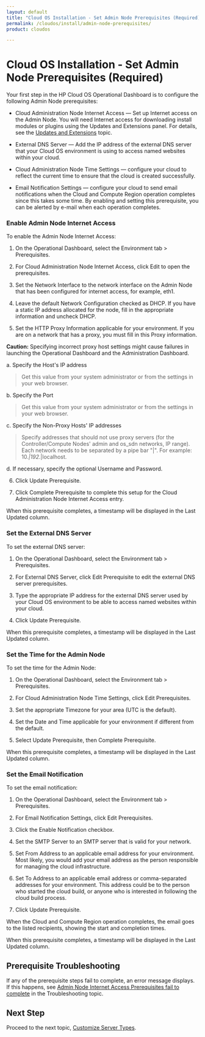 ```yaml
---
layout: default
title: "Cloud OS Installation - Set Admin Node Prerequisites (Required)"
permalink: /cloudos/install/admin-node-prerequisites/
product: cloudos

---
```


# Cloud OS Installation - Set Admin Node Prerequisites (Required)

Your first step in the HP Cloud OS Operational Dashboard is to configure the following Admin Node prerequisites:

* Cloud Administration Node Internet Access &mdash; Set up Internet access on the Admin Node. You will need Internet access for downloading install modules or plugins using the Updates and Extensions panel. For details, see the [Updates and Extensions](/cloudos/install/updates-and-extensions/) topic.

* External DNS Server &mdash;  Add the IP address of the external DNS server that your Cloud OS environment is using to access named websites within your cloud.

* Cloud Administration Node Time Settings &mdash; configure your cloud to reflect the current time to ensure that the cloud is created successfully.

* Email Notification Settings &mdash; configure your cloud to send email notifications when the Cloud and Compute Region operation completes since this takes some time. By enabling and setting
this prerequisite, you can be alerted by e-mail when each operation completes.

### Enable Admin Node Internet Access

To enable the Admin Node Internet Access:

1. On the Operational Dashboard, select the Environment tab > Prerequisites.

2. For Cloud Administration Node Internet Access, click Edit to open the prerequisites.

3. Set the Network Interface to the network interface on the Admin Node that has been configured for internet access, for example, eth1.

4. Leave the default Network Configuration checked as DHCP. If you have a static IP address allocated for the node, fill in the appropriate information and uncheck DHCP.

5. Set the HTTP Proxy Information applicable for your environment. If you are on a network that has a proxy, you must fill in this Proxy information.

**Caution:** Specifying incorrect proxy host settings might cause failures in launching the Operational Dashboard and the Administration Dashboard.

 a. Specify the Host's IP address
 
> Get this value from your system administrator or from the settings in your web browser.
 
 b. Specify the Port

> Get this value from your system administrator or from the settings in your web browser.
 
 c. Specify the Non-Proxy Hosts' IP addresses
	 
> Specify addresses that should not use proxy servers (for the Controller/Compute Nodes' admin and os_sdn networks, IP range). Each network needs to be separated by a pipe bar "|". For example: 10.*|192.*|localhost.
 
 d. If necessary, specify the optional Username and Password.
 
6. Click Update Prerequisite.

7. Click Complete Prerequisite to complete this setup for the Cloud Administration Node Internet Access entry.

When this prerequisite completes, a timestamp will be displayed in the Last Updated column.

### Set the External DNS Server

To set the external DNS server:

1. On the Operational Dashboard, select the Environment tab > Prerequisites.

2. For External DNS Server, click Edit Prerequisite to edit the external DNS server prerequisites.

3. Type the appropriate IP address for the external DNS server used by your Cloud OS environment to be able to access named websites within your cloud.

4. Click Update Prerequisite.

When this prerequisite completes, a timestamp will be displayed in the Last Updated column.

### Set the Time for the Admin Node

To set the time for the Admin Node:

1. On the Operational Dashboard, select the Environment tab > Prerequisites.

2. For Cloud Administration Node Time Settings, click Edit Prerequisites.

3. Set the appropriate Timezone for your area (UTC is the default).

4. Set the Date and Time applicable for your environment if different from the default.
 
5. Select Update Prerequisite, then Complete Prerequisite.
 
When this prerequisite completes, a timestamp will be displayed in the Last Updated column.

### Set the Email Notification

To set the email notification:

1. On the Operational Dashboard, select the Environment tab > Prerequisites.

2. For Email Notification Settings, click Edit Prerequisites.

3. Click the Enable Notification checkbox.

4. Set the SMTP Server to an SMTP server that is valid for your network.

5. Set From Address to an applicable email address for your environment. Most likely, you would add your email address as the person responsible for managing the cloud infrastructure.

6. Set To Address to an applicable email address or comma-separated addresses for your environment. This address could be to the person who started the cloud build, or anyone who is interested in following the cloud build process.

7. Click Update Prerequisite. 

When the Cloud and Compute Region operation completes, the email goes to the listed recipients, showing the start and completion times.

When this prerequisite completes, a timestamp will be displayed in the Last Updated column.

## Prerequisite Troubleshooting

If any of the prerequisite steps fail to complete, an error message displays.  If this happens, see [Admin Node Internet
Access Prerequisites fail to complete](/cloudos/troubleshooting/) in the Troubleshooting topic. 

## Next Step

Proceed to the next topic, [Customize Server Types](/cloudos/install/customize-server-types/). 

